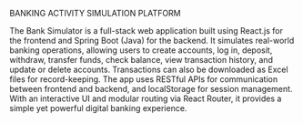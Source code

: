 BANKING ACTIVITY SIMULATION PLATFORM

The Bank Simulator is a full-stack web application built using React.js for the frontend and Spring Boot (Java) for the backend. It simulates real-world banking operations, allowing users to create accounts, log in, deposit, withdraw, transfer funds, check balance, view transaction history, and update or delete accounts. Transactions can also be downloaded as Excel files for record-keeping. The app uses RESTful APIs for communication between frontend and backend, and localStorage for session management. With an interactive UI and modular routing via React Router, it provides a simple yet powerful digital banking experience.

